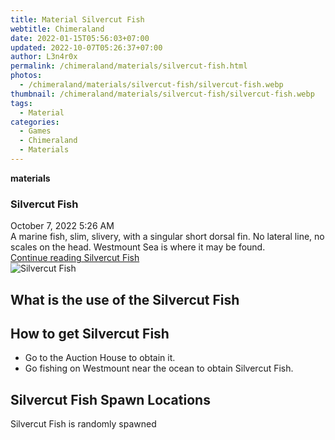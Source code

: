 ```yaml
---
title: Material Silvercut Fish
webtitle: Chimeraland
date: 2022-01-15T05:56:03+07:00
updated: 2022-10-07T05:26:37+07:00
author: L3n4r0x
permalink: /chimeraland/materials/silvercut-fish.html
photos:
  - /chimeraland/materials/silvercut-fish/silvercut-fish.webp
thumbnail: /chimeraland/materials/silvercut-fish/silvercut-fish.webp
tags:
  - Material
categories:
  - Games
  - Chimeraland
  - Materials
---
```


<section id="bootstrap-wrapper">
  <link
    rel="stylesheet"
    href="https://cdn.statically.io/gh/dimaslanjaka/Web-Manajemen/40ac3225/css/bootstrap-4.5-wrapper.css"
  />
  <div
    class="row g-0 border rounded overflow-hidden flex-md-row mb-4 shadow-sm position-relative"
  >
    <div class="col p-4 d-flex flex-column position-static">
      <strong class="d-inline-block mb-2 text-success">materials</strong>
      <h3 class="mb-0">Silvercut Fish</h3>
      <div class="mb-1 text-muted">October 7, 2022 5:26 AM</div>
      <div class="mb-2 border p-1">
        A marine fish, slim, slivery, with a singular short dorsal fin. No
        lateral line, no scales on the head. Westmount Sea is where it may be
        found.
      </div>
      <a
        href="/chimeraland/materials/silvercut-fish.html"
        class="stretched-link d-none"
        >Continue reading Silvercut Fish</a
      >
    </div>
    <div class="col-auto d-none d-lg-block">
      <img
        src="/chimeraland/materials/silvercut-fish/silvercut-fish.webp"
        alt="Silvercut Fish"
      />
    </div>
  </div>
  <div class="row">
    <div class="col-lg-6 col-12 mb-2">
      <div class="card">
        <div class="card-body">
          <h2 class="card-title">What is the use of the Silvercut Fish</h2>
          <div class="card-text"><ul></ul></div>
        </div>
      </div>
    </div>
    <div class="col-lg-6 col-12 mb-2">
      <div class="card">
        <div class="card-body">
          <h2 class="card-title">How to get Silvercut Fish</h2>
          <div class="card-text">
            <ul>
              <li>Go to the Auction House to obtain it.</li>
              <li>
                Go fishing on Westmount near the ocean to obtain Silvercut Fish.
              </li>
            </ul>
          </div>
        </div>
      </div>
    </div>
    <div class="col-12 mb-2">
      <h2>Silvercut Fish Spawn Locations</h2>
      <p>Silvercut Fish is randomly spawned</p>
    </div>
  </div>
</section>